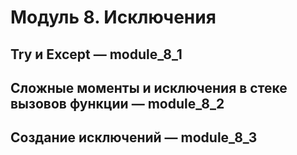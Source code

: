 # Модуль 8. Исключения  
## Try и Except — module_8_1  
## Сложные моменты и исключения в стеке вызовов функции — module_8_2  
## Создание исключений — module_8_3  
